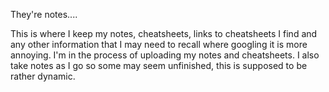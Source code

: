 They're notes.... 

This is where I keep my notes, cheatsheets, links to cheatsheets I find and any other information that I may need to recall where googling it is more annoying.
I'm in the process of uploading my notes and cheatsheets. I also take notes as I go so some may seem unfinished, this is supposed to be rather dynamic.
